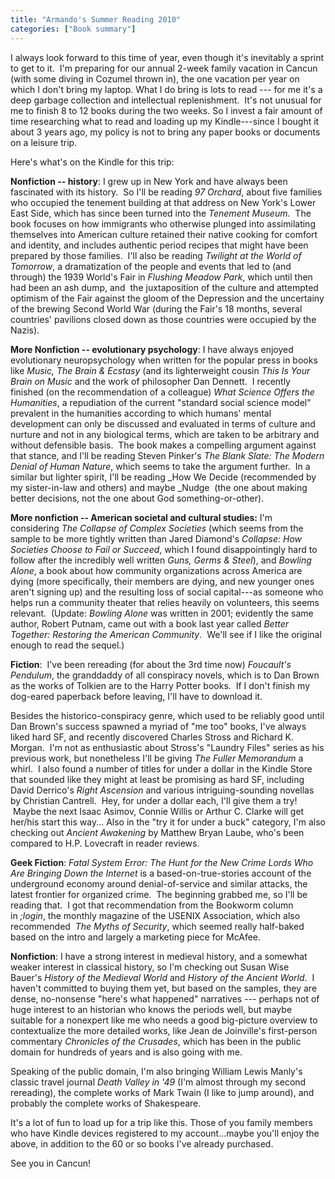 ```yaml
---
title: "Armando's Summer Reading 2010"
categories: ["Book summary"]
---
```




I always look forward to this time of year, even though it's inevitably a sprint to get to it.  I'm preparing for our annual 2-week family vacation in Cancun (with some diving in Cozumel thrown in), the one vacation per year on which I don't bring my laptop. What I do bring is lots to read --- for me it's a deep garbage collection and intellectual replenishment.  It's not unusual for me to finish 8 to 12 books during the two weeks. So I invest a fair amount of time researching what to read and loading up my Kindle---since I bought it about 3 years ago, my policy is not to bring any paper books or documents on a leisure trip.

Here's what's on the Kindle for this trip:

**Nonfiction -- history**: I grew up in New York and have always been fascinated with its history.  So I'll be reading _97 Orchard_, about five families who occupied the tenement building at that address on New York's Lower East Side, which has since been turned into the _Tenement Museum_.  The book focuses on how immigrants who otherwise plunged into assimilating themselves into American culture retained their native cooking for comfort and identity, and includes authentic period recipes that might have been prepared by those families.  I'll also be reading _Twilight at the World of Tomorrow_, a dramatization of the people and events that led to (and through) the 1939 World's Fair in _Flushing Meadow Park_, which until then had been an ash dump, and  the juxtaposition of the culture and attempted optimism of the Fair against the gloom of the Depression and the uncertainy of the brewing Second World War (during the Fair's 18 months, several countries' pavilions closed down as those countries were occupied by the Nazis).

**More Nonfiction -- evolutionary psychology**: I have always enjoyed
evolutionary neuropsychology when written for the popular press in
books like _Music, The Brain & Ecstasy_ (and its lighterweight
cousin _This Is Your Brain on Music_ and the work of philosopher Dan
Dennett.  I recently finished (on the recommendation of a
colleague) _What Science Offers the Humanities_, a repudiation of the
current "standard social science model" prevalent in the humanities
according to which humans' mental development can only be discussed
and evaluated in terms of culture and nurture and not in any
biological terms, which are taken to be arbitrary and without
defensible basis.  The book makes a compelling argument against that
stance, and I'll be reading Steven Pinker's _The Blank Slate: The
Modern Denial of Human Nature_, which seems to take the argument
further.  In a similar but lighter spirit, I'll be reading _How We
Decide (recommended by my sister-in-law and others) and
maybe _Nudge  (the one about making better decisions, not the one
about God something-or-other). 

**More nonfiction -- American societal and cultural studies:** I'm
considering _The Collapse of Complex Societies_ (which seems from the
sample to be more tightly written than Jared Diamond's _Collapse: How
Societies Choose to Fail or Succeed_, which I found disappointingly
hard to follow after the incredibly well written *Guns, Germs &
Steel*), and _Bowling Alone_, a book about how community organizations
across America are dying (more specifically, their members are dying,
and new younger ones aren't signing up) and the resulting loss of
social capital---as someone who helps run a community theater that
relies heavily on volunteers, this seems relevant.  (Update: *Bowling
Alone* was written in 2001; evidently the same author, Robert Putnam,
came out with a book last year called *Better Together: Restoring the
American Community*.  We'll see if I like the original enough to read
the sequel.) 

**Fiction**:  I've been rereading (for about the 3rd time now) _Foucault's Pendulum_, the granddaddy of all conspiracy novels, which is to Dan Brown as the works of Tolkien are to the Harry Potter books.  If I don't finish my dog-eared paperback before leaving, I'll have to download it.

Besides the historico-conspiracy genre, which used to be reliably good until Dan Brown's success spawned a myriad of "me too" books, I've always liked hard SF, and recently discovered Charles Stross and Richard K. Morgan.  I'm not as enthusiastic about Stross's "Laundry Files" series as his previous work, but nonetheless I'll be giving _The Fuller Memorandum_ a whirl.  I also found a number of titles for under a dollar in the Kindle Store that sounded like they might at least be promising as hard SF, including David Derrico's _Right Ascension_ and various intriguing-sounding novellas by Christian Cantrell.  Hey, for under a dollar each, I'll give them a try!  Maybe the next Isaac Asimov, Connie Willis or Arthur C. Clarke will get her/his start this way... Also in the "try it for under a buck" category, I'm also checking out _Ancient Awakening_ by Matthew Bryan Laube, who's been compared to H.P. Lovecraft in reader reviews.

**Geek Fiction**: _Fatal System Error: The Hunt for the New Crime
Lords Who Are Bringing Down the Internet_ is a based-on-true-stories
account of the underground economy around denial-of-service and
similar attacks, the latest frontier for organized crime.  The
beginning grabbed me, so I'll be reading that.  I got that
recommendation from the Bookworm column in _;login_, the monthly
magazine of the USENIX
Association,
which also recommended  _The Myths of Security_, which seemed really
half-baked based on the intro and largely a marketing piece for
McAfee. 

**Nonfiction**: I have a strong interest in medieval history, and a
somewhat weaker interest in classical history, so I'm checking out
Susan Wise Bauer's _History of the Medieval World_ and _History of the
Ancient World_.  I haven't committed to buying them yet, but based on
the samples, they are dense, no-nonsense "here's what happened"
narratives --- perhaps not of huge interest to an historian who knows
the periods well, but maybe suitable for a nonexpert like me who needs
a good big-picture overview to contextualize the more detailed works,
like Jean de Joinville's first-person commentary _Chronicles of the
Crusades_, which has been in the public domain for hundreds of years
and is also going with me. 

Speaking of the public domain, I'm also bringing William Lewis Manly's
classic travel journal _Death Valley in '49_ (I'm almost through my
second rereading), the complete works of Mark Twain (I like to jump
around), and probably the complete works of Shakespeare. 

It's a lot of fun to load up for a trip like this. Those of you family
members who have Kindle devices registered to my account...maybe
you'll enjoy the above, in addition to the 60 or so books I've already
purchased. 

See you in Cancun!

